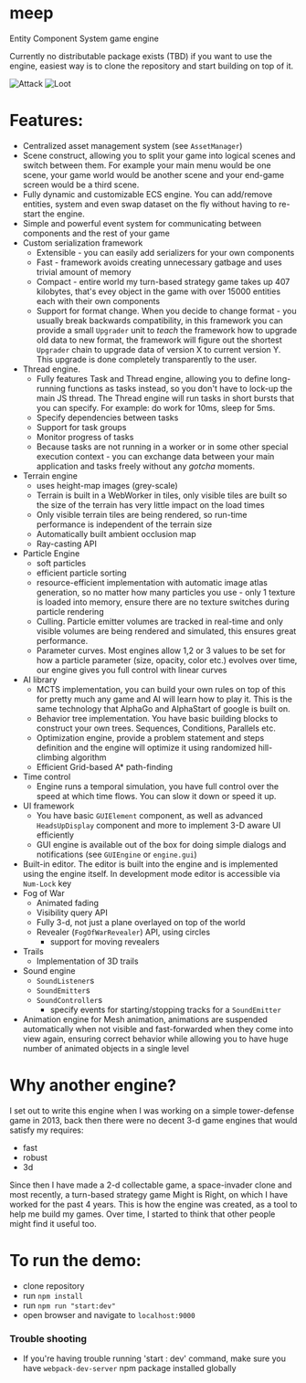 # meep
Entity Component System game engine

Currently no distributable package exists (TBD) if you want to use the engine, easiest way is to clone the repository and start building on top of it.

![Attack](http://server1.lazy-kitty.com/gif/Close_Combat_1_1.gif)
![Loot](http://server1.lazy-kitty.com/gif/Loot_1_1.gif)

# Features:
* Centralized asset management system (see `AssetManager`)
* Scene construct, allowing you to split your game into logical scenes and switch between them. For example your main menu would be one scene, your game world would be another scene and your end-game screen would be a third scene.
* Fully dynamic and customizable ECS engine. You can add/remove entities, system and even swap dataset on the fly without having to re-start the engine.
* Simple and powerful event system for communicating between components and the rest of your game
* Custom serialization framework
    * Extensible - you can easily add serializers for your own components
    * Fast - framework avoids creating unnecessary gatbage and uses trivial amount of memory 
    * Compact - entire world my turn-based strategy game takes up 407 kilobytes, that's evey object in the game with over 15000 entities each with their own components
    * Support for format change. When you decide to change format - you usually break backwards compatibility, in this framework you can provide a small `Upgrader` unit to _teach_ the framework how to upgrade old data to new format, the framework will figure out the shortest `Upgrader` chain to upgrade data of version X to current version Y. This upgrade is done completely transparently to the user. 
* Thread engine.
    * Fully features Task and Thread engine, allowing you to define long-running functions as tasks instead, so you don't have to lock-up the main JS thread. The Thread engine will run tasks in short bursts that you can specify. For example: do work for 10ms, sleep for 5ms.
    * Specify dependencies between tasks
    * Support for task groups
    * Monitor progress of tasks
    * Because tasks are not running in a worker or in some other special execution context - you can exchange data between your main application and tasks freely without any _gotcha_ moments.
* Terrain engine
    * uses height-map images (grey-scale)
    * Terrain is built in a WebWorker in tiles, only visible tiles are built so the size of the terrain has very little impact on the load times
    * Only visible terrain tiles are being rendered, so run-time performance is independent of the terrain size
    * Automatically built ambient occlusion map
    * Ray-casting API
* Particle Engine
    * soft particles
    * efficient particle sorting
    * resource-efficient implementation with automatic image atlas generation, so no matter how many particles you use - only 1 texture is loaded into memory, ensure there are no texture switches during particle rendering
    * Culling. Particle emitter volumes are tracked in real-time and only visible volumes are being rendered and simulated, this ensures great performance.
    * Parameter curves. Most engines allow 1,2 or 3 values to be set for how a particle parameter (size, opacity, color etc.) evolves over time, our engine gives you full control with linear curves
* AI library
    * MCTS implementation, you can build your own rules on top of this for pretty much any game and AI will learn how to play it. This is the same technology that AlphaGo and AlphaStart of google is built on.
    * Behavior tree implementation. You have basic building blocks to construct your own trees. Sequences, Conditions, Parallels etc.
    * Optimization engine, provide a problem statement and steps definition and the engine will optimize it using randomized hill-climbing algorithm
    * Efficient Grid-based A* path-finding
* Time control
    * Engine runs a temporal simulation, you have full control over the speed at which time flows. You can slow it down or speed it up.
* UI framework
    * You have basic `GUIElement` component, as well as advanced `HeadsUpDisplay` component and more to implement 3-D aware UI efficiently
    * GUI engine is available out of the box for doing simple dialogs and notifications (see `GUIEngine` or `engine.gui`)
* Built-in editor. The editor is built into the engine and is implemented using the engine itself. In development mode editor is accessible via `Num-Lock` key
* Fog of War
    * Animated fading
    * Visibility query API
    * Fully 3-d, not just a plane overlayed on top of the world
    * Revealer (`FogOfWarRevealer`) API, using circles
        * support for moving revealers
* Trails
    * Implementation of 3D trails
* Sound engine
    * `SoundListener`s
    * `SoundEmitter`s
    * `SoundController`s
        * specify events for starting/stopping tracks for a `SoundEmitter`
* Animation engine for Mesh animation, animations are suspended automatically when not visible and fast-forwarded when they come into view again, ensuring correct behavior while allowing you to have huge number of animated objects in a single level

# Why another engine?
I set out to write this engine when I was working on a simple tower-defense game in 2013, back then there were no decent 3-d game engines that would satisfy my requires:
* fast
* robust
* 3d

Since then I have made a 2-d collectable game, a space-invader clone and most recently, a turn-based strategy game Might is Right, on which I have worked for the past 4 years.
This is how the engine was created, as a tool to help me build my games. Over time, I started to think that other people might find it useful too.

# To run the demo:
* clone repository
* run `npm install`
* run `npm run "start:dev"`
* open browser and navigate to `localhost:9000`


### Trouble shooting
* If you're having trouble running 'start : dev' command, make sure you have `webpack-dev-server` npm package installed globally
